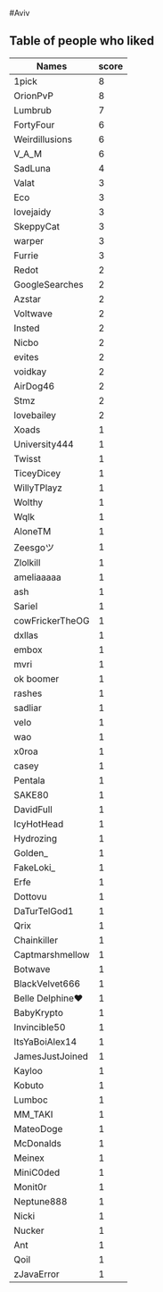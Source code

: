 #Aviv
## Table of people who liked
Names | score
--- | ---
1pick | 8
OrionPvP | 8
Lumbrub | 7
FortyFour | 6
Weirdillusions | 6
V_A_M | 6
SadLuna | 4
Valat | 3
Eco | 3
lovejaidy | 3
SkeppyCat | 3
warper | 3
Furrie | 3
Redot | 2
GoogleSearches | 2
Azstar | 2
Voltwave | 2
Insted | 2
Nicbo | 2
evites | 2
voidkay | 2
AirDog46 | 2
Stmz | 2
lovebailey | 2
Xoads | 1
University444 | 1
Twisst | 1
TiceyDicey | 1
WillyTPlayz | 1
Wolthy | 1
Wqlk | 1
AloneTM | 1
Zeesgoツ | 1
Zlolkill | 1
ameliaaaaa | 1
ash | 1
Sariel | 1
cowFrickerTheOG | 1
dxllas | 1
embox | 1
mvri | 1
ok boomer | 1
rashes | 1
sadliar | 1
velo | 1
wao | 1
x0roa | 1
casey | 1
Pentala | 1
SAKE80 | 1
DavidFull | 1
IcyHotHead | 1
Hydrozing | 1
Golden_ | 1
FakeLoki_ | 1
Erfe | 1
Dottovu | 1
DaTurTelGod1 | 1
Qrix | 1
Chainkiller | 1
Captmarshmellow | 1
Botwave | 1
BlackVelvet666 | 1
Belle Delphine❤ | 1
BabyKrypto | 1
Invincible50 | 1
ItsYaBoiAlex14 | 1
JamesJustJoined | 1
Kayloo | 1
Kobuto | 1
Lumboc | 1
MM_TAKI | 1
MateoDoge | 1
McDonalds | 1
Meinex | 1
MiniC0ded | 1
Monit0r | 1
Neptune888 | 1
Nicki | 1
Nucker | 1
Ant | 1
Qoil | 1
zJavaError | 1
